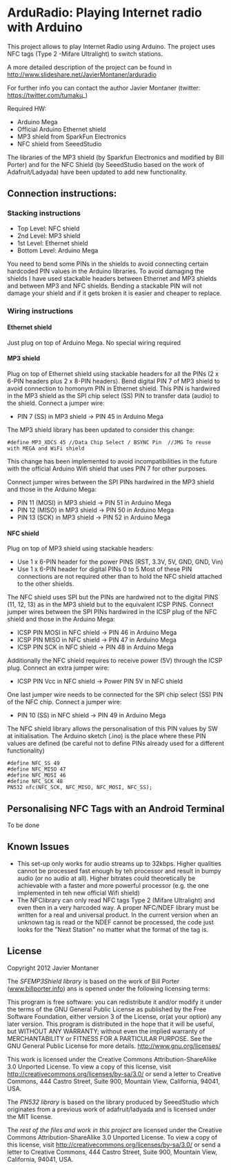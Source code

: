 ArduRadio: Playing Internet radio with Arduino
===============================================
This project allows to play Internet Radio using Arduino. The project uses NFC tags (Type 2 -Mifare Ultralight) to switch stations.

A more detailed description of the project can be found in http://www.slideshare.net/JavierMontaner/arduradio

For further info you can contact the author Javier Montaner (twitter: https://twitter.com/tumaku_)

Required HW:

- Arduino Mega
- Official Arduino Ethernet shield
- MP3 shield from SparkFun Electronics
- NFC shield from SeeedStudio

The libraries of the MP3 shield (by Sparkfun Electronics and modified by Bill Porter) and for the NFC Shield (by SeeedStudio based on the work of Adafruit/Ladyada) have been updated to add new functionality.

Connection instructions:
------------------------
### Stacking instructions

- Top Level:    NFC shield
- 2nd Level:    MP3 shield
- 1st Level:    Ethernet shield
- Bottom Level: Arduino Mega

You need to bend some PINs in the shields to avoid connecting certain hardcoded PIN values in the Arduino libraries. To avoid damaging the shields I have used stackable headers between Ethernet and MP3 shields and between MP3 and NFC shields. Bending a stackable PIN will not damage your shield and if it gets broken it is easier and cheaper to replace.

### Wiring instructions

#### Ethernet shield
Just plug on top  of Arduino Mega. No special wiring required

#### MP3 shield
Plug on top of Ethernet shield using stackable headers for all the PINs (2 x 6-PIN headers plus 2 x 8-PIN headers).
Bend digital PIN 7 of MP3 shield to avoid connection to homonym PIN in Ethernet shield. This PIN is hardwired in the MP3 shield as the SPI chip select (SS) PIN to transfer data (audio) to the shield.
Connect a jumper wire:
- PIN 7 (SS) in MP3 shield -> PIN 45 in Arduino Mega 

The MP3 shield library has been updated to consider this change:

    #define MP3_XDCS 45 //Data Chip Select / BSYNC Pin  //JMG To reuse with MEGA and WiFi shield

This change has been implemented to avoid incompatibilities in the future with the official Arduino Wifi shield that uses PIN 7 for other purposes.

Connect jumper wires between the SPI PINs hardwired in the MP3 shield and those in the Arduino Mega:
- PIN 11 (MOSI) in MP3 shield -> PIN 51 in Arduino Mega
- PIN 12 (MISO) in MP3 shield -> PIN 50 in Arduino Mega
- PIN 13 (SCK)  in MP3 shield -> PIN 52 in Arduino Mega

#### NFC shield
Plug on top of MP3 shield using stackable headers:
- Use 1 x 6-PIN header for the power PINS (RST, 3.3V, 5V, GND, GND, Vin)
- Use 1 x 6-PIN header for digital PINs 0 to 5 
Most of these PIN connections are not required other than to hold the NFC shield attached to the other shields.

The NFC shield uses SPI but the PINs are hardwired not to the digital PINS (11, 12, 13) as in the MP3 shield but to the equivalent ICSP PINS.
Connect jumper wires between the SPI PINs hardwired in the ICSP plug of the NFC shield and those in the Arduino Mega:
- ICSP PIN MOSI in NFC shield -> PIN 46 in Arduino Mega
- ICSP PIN MISO in NFC shield -> PIN 47 in Arduino Mega
- ICSP PIN SCK  in NFC shield -> PIN 48 in Arduino Mega

Additionally the NFC shield requires to receive power (5V) through the ICSP plug. Connect an extra jumper wire:
- ICSP PIN Vcc in NFC shield -> Power PIN 5V in NFC shield

One last jumper wire needs to be connected for the SPI chip select (SS) PIN of the NFC chip. Connect a jumper wire:
- PIN 10 (SS) in NFC shield -> PIN 49 in Arduino Mega 

The NFC shield library allows the personalisation of this PIN values by SW at initialisation. The Arduino sketch (.ino) is the place where these PIN values are defined (be careful not to define PINs already used for a different functionality)

    #define NFC_SS 49
    #define NFC_MISO 47
    #define NFC_MOSI 46
    #define NFC_SCK 48
    PN532 nfc(NFC_SCK, NFC_MISO, NFC_MOSI, NFC_SS);

Personalising NFC Tags with an Android Terminal
------------------------------------------------
To be done


Known Issues
-------------
- This set-up only works for audio streams up to 32kbps. Higher qualities cannot be processed fast enough by teh processor and result in bumpy audio (or no audio at all). Higher bitrates could theoretically be achievable with a faster and more powerful processor (e.g. the one implemented in teh new official Wifi shield)
- The NFClibrary can only read NFC tags Type 2 (Mifare Ultralight) and even then in a very harcoded way. A proper NFC/NDEF library must be written for a real and universal product. In the current version when an unknown tag is read or the NDEF cannot be processed, the code just looks for the "Next Station" no matter what the format of the tag is.

License
-------------
Copyright 2012 Javier Montaner

The *SFEMP3Shield library* is based on the work of Bill Porter (www.billporter.info) ans is opened under the following licensing terms:

This program is free software: you can redistribute it and/or modify it under the terms of the GNU General Public License as published by the Free Software Foundation, either version 3 of the License, or(at your option) any later version. This program is distributed in the hope that it will be useful, but WITHOUT ANY WARRANTY; without even the implied warranty of MERCHANTABILITY or FITNESS FOR A PARTICULAR PURPOSE.  See the GNU General Public License for more details. <http://www.gnu.org/licenses/>

This work is licensed under the Creative Commons Attribution-ShareAlike 3.0 Unported License. To view a copy of this license, visit http://creativecommons.org/licenses/by-sa/3.0/ or send a letter to Creative Commons, 444 Castro Street, Suite 900, Mountain View, California, 94041, USA.


The *PN532 library* is based on the library produced by SeeedStudio which originates from a previous work of adafruit/ladyada and is licensed under the MIT license.

The *rest of the files and work in this project* are licensed under the Creative Commons Attribution-ShareAlike 3.0 Unported License. To view a copy of this license, visit http://creativecommons.org/licenses/by-sa/3.0/ or send a letter to Creative Commons, 444 Castro Street, Suite 900, Mountain View, California, 94041, USA.
